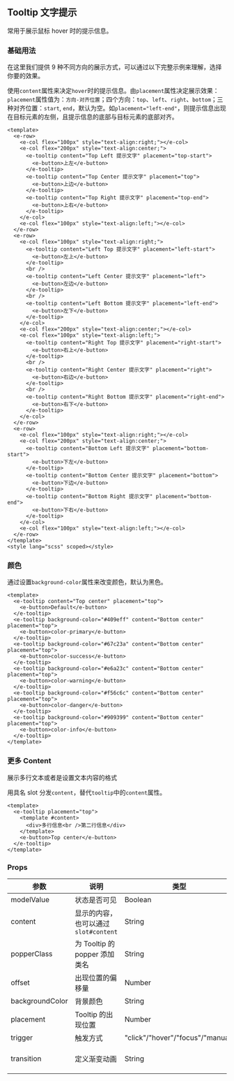 ## Tooltip 文字提示

常用于展示鼠标 hover 时的提示信息。

### 基础用法

在这里我们提供 9 种不同方向的展示方式，可以通过以下完整示例来理解，选择你要的效果。

使用`content`属性来决定`hover`时的提示信息。由`placement`属性决定展示效果：`placement`属性值为：`方向-对齐位置`；四个方向：`top`、`left`、`right`、`bottom`；三种对齐位置：`start`, `end`，默认为空。如`placement="left-end"`，则提示信息出现在目标元素的左侧，且提示信息的底部与目标元素的底部对齐。

```vue demo
<template>
  <e-row>
    <e-col flex="100px" style="text-align:right;"></e-col>
    <e-col flex="200px" style="text-align:center;">
      <e-tooltip content="Top Left 提示文字" placement="top-start">
        <e-button>上左</e-button>
      </e-tooltip>
      <e-tooltip content="Top Center 提示文字" placement="top">
        <e-button>上边</e-button>
      </e-tooltip>
      <e-tooltip content="Top Right 提示文字" placement="top-end">
        <e-button>上右</e-button>
      </e-tooltip>
    </e-col>
    <e-col flex="100px" style="text-align:left;"></e-col>
  </e-row>
  <e-row>
    <e-col flex="100px" style="text-align:right;">
      <e-tooltip content="Left Top 提示文字" placement="left-start">
        <e-button>左上</e-button>
      </e-tooltip>
      <br />
      <e-tooltip content="Left Center 提示文字" placement="left">
        <e-button>左边</e-button>
      </e-tooltip>
      <br />
      <e-tooltip content="Left Bottom 提示文字" placement="left-end">
        <e-button>左下</e-button>
      </e-tooltip>
    </e-col>
    <e-col flex="200px" style="text-align:center;"></e-col>
    <e-col flex="100px" style="text-align:left;">
      <e-tooltip content="Right Top 提示文字" placement="right-start">
        <e-button>右上</e-button>
      </e-tooltip>
      <br />
      <e-tooltip content="Right Center 提示文字" placement="right">
        <e-button>右边</e-button>
      </e-tooltip>
      <br />
      <e-tooltip content="Right Bottom 提示文字" placement="right-end">
        <e-button>右下</e-button>
      </e-tooltip>
    </e-col>
  </e-row>
  <e-row>
    <e-col flex="100px" style="text-align:right;"></e-col>
    <e-col flex="200px" style="text-align:center;">
      <e-tooltip content="Bottom Left 提示文字" placement="bottom-start">
        <e-button>下左</e-button>
      </e-tooltip>
      <e-tooltip content="Bottom Center 提示文字" placement="bottom">
        <e-button>下边</e-button>
      </e-tooltip>
      <e-tooltip content="Bottom Right 提示文字" placement="bottom-end">
        <e-button>下右</e-button>
      </e-tooltip>
    </e-col>
    <e-col flex="100px" style="text-align:left;"></e-col>
  </e-row>
</template>
<style lang="scss" scoped></style>
```

### 颜色

通过设置`background-color`属性来改变颜色，默认为黑色。

```vue demo
<template>
  <e-tooltip content="Top center" placement="top">
    <e-button>Default</e-button>
  </e-tooltip>
  <e-tooltip background-color="#409eff" content="Bottom center" placement="top">
    <e-button>color-primary</e-button>
  </e-tooltip>
  <e-tooltip background-color="#67c23a" content="Bottom center" placement="top">
    <e-button>color-success</e-button>
  </e-tooltip>
  <e-tooltip background-color="#e6a23c" content="Bottom center" placement="top">
    <e-button>color-warning</e-button>
  </e-tooltip>
  <e-tooltip background-color="#f56c6c" content="Bottom center" placement="top">
    <e-button>color-danger</e-button>
  </e-tooltip>
  <e-tooltip background-color="#909399" content="Bottom center" placement="top">
    <e-button>color-info</e-button>
  </e-tooltip>
</template>
```

### 更多 Content

展示多行文本或者是设置文本内容的格式

用具名 slot 分发`content`，替代`tooltip`中的`content`属性。

```vue demo
<template>
  <e-tooltip placement="top">
    <template #content>
      <div>多行信息<br />第二行信息</div>
    </template>
    <e-button>Top center</e-button>
  </e-tooltip>
</template>
```

### Props

| 参数            | 说明                                  | 类型                             | 默认值           |
| --------------- | ------------------------------------- | -------------------------------- | ---------------- |
| modelValue      | 状态是否可见                          | Boolean                          | false            |
| content         | 显示的内容，也可以通过 `slot#content` | String                           | —                |
| popperClass     | 为 Tooltip 的 popper 添加类名         | String                           | —                |
| offset          | 出现位置的偏移量                      | Number                           | 0                |
| backgroundColor | 背景颜色                              | String                           | -                |
| placement       | Tooltip 的出现位置                    | Number                           | 0                |
| trigger         | 触发方式                              | "click"/"hover"/"focus"/"manual" | 'hover'          |
| transition      | 定义渐变动画                          | String                           | 'el-popper-fade' |
